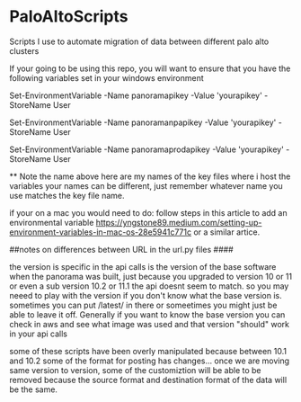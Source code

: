 # PaloAltoScripts
Scripts I use to automate migration of data between different palo alto clusters

If your going to be using this repo, you will want to ensure that you have the following variables set in your windows environment

Set-EnvironmentVariable -Name panoramapikey -Value 'yourapikey' -StoreName User


Set-EnvironmentVariable -Name panoramanpapikey -Value 'yourapikey' -StoreName User


Set-EnvironmentVariable -Name panoramaprodapikey -Value 'yourapikey' -StoreName User


** Note the name above here are my names of the key files where i host the variables  your names can be different, just remember whatever name you use matches the key file name.


if your on a mac you would need to do:
follow steps in this article to add  an environmental variable https://yngstone89.medium.com/setting-up-environment-variables-in-mac-os-28e5941c771c  or a similar artice. 

 ##notes on differences between URL in the url.py files ####
 
 the version is specific in the api calls is the version of the base software when the panorama was built, just because you upgraded to 
 version 10 or 11 or even a sub version 10.2 or 11.1 the api doesnt seem to match. so you may neeed to play with the version if you don't 
 know what the base version is. sometimes you can put /latest/ in there or someetimes you might just be able to leave it off. Generally 
 if you want to know the base version you can check in aws and see what image was used and that version "should" work in your api calls

 some of these scripts have been overly manipulated because between 10.1 and 10.2 some of the format for posting has changes... once we are moving same version to version, 
 some of the customiztion will be able to be removed because the source format and destination format of the data will be the same.
